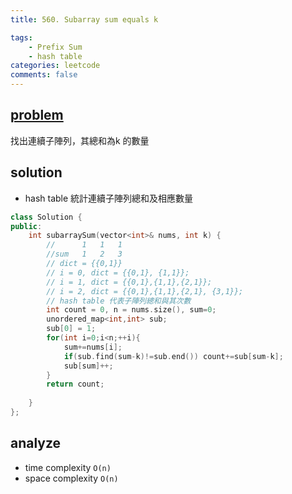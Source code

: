 ```yaml
---
title: 560. Subarray sum equals k

tags:  
    - Prefix Sum
    - hash table
categories: leetcode
comments: false
---
```


## [problem](https://leetcode.com/problems/subarray-sum-equals-k/)

找出連續子陣列，其總和為k 的數量

## solution
- hash table 統計連續子陣列總和及相應數量
```c++
class Solution {
public:
    int subarraySum(vector<int>& nums, int k) {
        //      1   1   1
        //sum   1   2   3
        // dict = {{0,1}}
        // i = 0, dict = {{0,1}, {1,1}};
        // i = 1, dict = {{0,1},{1,1},{2,1}};
        // i = 2, dict = {{0,1},{1,1},{2,1}, {3,1}};
        // hash table 代表子陣列總和與其次數
        int count = 0, n = nums.size(), sum=0;
        unordered_map<int,int> sub;
        sub[0] = 1;
        for(int i=0;i<n;++i){
            sum+=nums[i];
            if(sub.find(sum-k)!=sub.end()) count+=sub[sum-k];
            sub[sum]++;
        }
        return count;
        
    }
};
```
## analyze
- time complexity `O(n)` 
- space complexity `O(n)`
